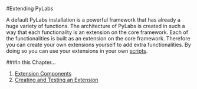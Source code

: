 [scripts]: /pylabsdoc/#/PyLabs50/Scripting
[comp]: /pylabsdoc/#/PyLabs50/ExtensionComponents
[create]: /pylabsdoc/#/PyLabs50/CreateExtension



#Extending PyLabs

A default PyLabs installation is a powerful framework that has already a huge variety of functions. The architecture of PyLabs is created in such a way that each functionality is an extension on the core framework. 
Each of the functionalities is built as an extension on the core framework. Therefore you can create your own extensions yourself to add extra functionalities. By doing so you can use your extensions in your own [scripts][].


###In this Chapter...

1. [Extension Components][comp]
2. [Creating and Testing an Extension][create]